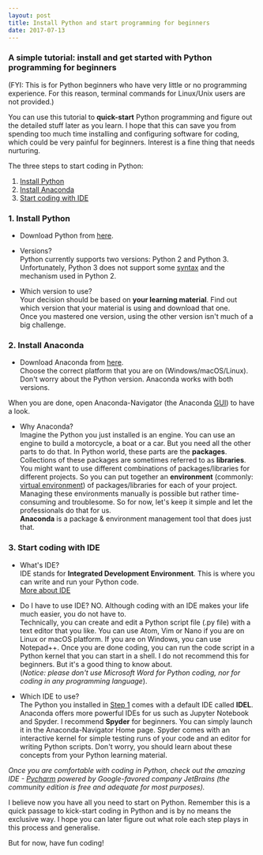 ```yaml
---
layout: post
title: Install Python and start programming for beginners
date: 2017-07-13
---
```


### A simple tutorial: install and get started with Python programming for beginners
(FYI: This is for Python beginners who have very little or no programming experience. For this reason, terminal commands for Linux/Unix users are not provided.)  

You can use this tutorial to **quick-start** Python programming and figure out the detailed stuff later as you learn. I hope that this can save you from spending too much time installing and configuring software for coding, which could be very painful for beginners. Interest is a fine thing that needs nurturing.  

The three steps to start coding in Python:
1. [Install Python](#1-install-python)
2. [Install Anaconda](#2-install-anaconda)
3. [Start coding with IDE](#3-start-coding-with-ide)

### 1. Install Python
- Download Python from [here](https://www.python.org/downloads/). 

- Versions?  
Python currently supports two versions: Python 2 and Python 3. Unfortunately, Python 3 does not support some [syntax](https://en.wikipedia.org/wiki/Syntax_(programming_languages)) and the mechanism used in Python 2.
 
- Which version to use?  
Your decision should be based on **your learning material**. Find out which version that your material is using and download that one.  
Once you mastered one version, using the other version isn't much of a big challenge.

### 2. Install Anaconda

- Download Anaconda from [here](https://www.continuum.io/downloads).  
Choose the correct platform that you are on (Windows/macOS/Linux).  
Don't worry about the Python version. Anaconda works with both versions.  

When you are done, open Anaconda-Navigator (the Anaconda [GUI](https://en.wikipedia.org/wiki/Graphical_user_interface)) to have a look.

- Why Anaconda?  
Imagine the Python you just installed is an engine. You can use an engine to build a motorcycle, a boat or a car. But you need all the other parts to do that. In Python world, these parts are the **packages**. Collections of these packages are sometimes referred to as **libraries**. You might want to use different combinations of packages/libraries for different projects. So you can put together an **environment** (commonly: [virtual environment][virtual-env]) of packages/libraries for each of your project. Managing these environments manually is possible but rather time-consuming and troublesome. So for now, let's keep it simple and let the professionals do that for us.  
**Anaconda** is a package & environment management tool that does just that.  

[virtual-env]:https://realpython.com/blog/python/python-virtual-environments-a-primer/


### 3. Start coding with IDE

- What's IDE?  
IDE stands for **Integrated Development Environment**. This is where you can write and run your Python code.  
[More about IDE](https://en.wikipedia.org/wiki/Integrated_development_environment)

- Do I have to use IDE?
NO. Although coding with an IDE makes your life much easier, you do not have to.  
Technically, you can create and edit a Python script file (.py file) with a text editor that you like. You can use Atom, Vim or Nano if you are on Linux or macOS platform. If you are on Windows, you can use Notepad++. Once you are done coding, you can run the code script in a Python kernel that you can start in a shell. I do not recommend this for beginners. But it's a good thing to know about.  
(*Notice: please don't use Microsoft Word for Python coding, nor for coding in any programming language*).  

- Which IDE to use?  
The Python you installed in [Step 1](#1-install-python) comes with a default IDE called **IDEL**. Anaconda offers more powerful IDEs for us such as Jupyter Notebook and Spyder. I recommend **Spyder** for beginners. You can simply launch it in the Anaconda-Navigator Home page. Spyder comes with an interactive kernel for simple testing runs of your code and an editor for writing Python scripts. Don't worry, you should learn about these concepts from your Python learning material.  
  
  
*Once you are comfortable with coding in Python, check out the amazing IDE - [Pycharm](https://www.jetbrains.com/pycharm) powered by Google-favored company JetBrains (the community edition is free and adequate for most purposes).*

I believe now you have all you need to start on Python. Remember this is a quick passage to kick-start coding in Python and is by no means the exclusive way. I hope you can later figure out what role each step plays in this process and generalise.  

But for now, have fun coding!
